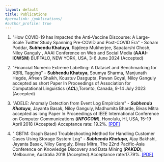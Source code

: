 ```yaml
---
layout: default
title: Publications
#permalink: /publications/
#author_profile: true
---
```



1.  \"How COVID-19 has Impacted the Anti-Vaccine Discourse: A Large-Scale Twitter Study
Spanning Pre-COVID and Post-COVID Era\" - Soham Poddar, **Subhendu Khatuya**, Rajdeep Mukherjee, Sapatarshi Ghosh, Niloy Ganguly , AAAI Conference on Web and Social Media
(**AAAI-ICWSM**) BUFFALO, NEW YORK, USA, 3-6 June 2024 (Accepted)

3. \"Financial Numeric Extreme Labelling: A Dataset and Benchmarking for XBRL Tagging\" - **Subhendu Khatuya**, Soumya Sharma, Manjunath Hegde, Afreen Shaikh,
Koustuv Dasgupta, Pawan Goyal, Niloy Ganguly accepted as short Paper In Proceedings of Association for Computational Linguistics (_**ACL**_),Toronto, Canada, 9-14 July 2023 (Accepted)

4. \"ADELE: Anomaly Detection from Event Log Empiricism\" - _**Subhendu Khatuya**_,  Jayanta Basak, Niloy Ganguly, Madhumita Bharde, Bivas Mitra accepted as long Paper In Proceedings of IEEE International Conference on Computer Communications (_**INFOCOM**_), Honolulu, HI, USA, 15-19 April 2018 (Accepted) Acceptance rate: 19.2%. [<span style="color:blue"> [PDF]</span>](https://ieeexplore.ieee.org/stamp/stamp.jsp?arnumber=8486257)

5. \" GBTM: Graph Based Troubleshooting Method for Handling Customer Cases Using Storage System Log\" - _**Subhendu Khatuya**_, Ajay Bakhshi, Jayanta Basak, Niloy Ganguly, Bivas Mitra, The 22nd Pacific-Asia Conference on Knowledge Discovery and Data Mining (_**PAKDD**_), Melbourne, Australia 2018 (Accepted).Acceptance rate:17.79%. [<span style="color:blue"> [PDF]</span>](https://link.springer.com/content/pdf/10.1007/978-3-319-93034-3_31.pdf)



